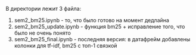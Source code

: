 В директории лежит 3 файла:

1. sem2_bm25.ipynb - то, что было готово на момент дедлайна
2. sem2_bm25_update.ipynb - функция bm25 + исправление того, что было не очень понято
3. sem2_bm25_final.ipynb - последняя версия: в датафрейм добавлены колонки для tf-idf, bm25 с топ-1 связкой
